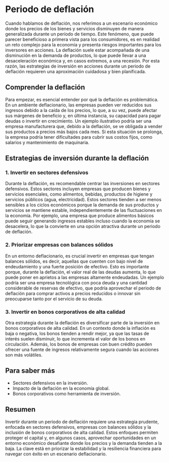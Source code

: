 # Periodo de deflación

Cuando hablamos de deflación, nos referimos a un escenario económico donde los precios de los bienes y servicios disminuyen de manera generalizada durante un período de tiempo. Este fenómeno, que puede parecer beneficioso a primera vista para los consumidores, es en realidad un reto complejo para la economía y presenta riesgos importantes para los inversores en acciones. La deflación suele estar acompañada de una disminución en la demanda de productos, lo que puede llevar a una desaceleración económica y, en casos extremos, a una recesión. Por esta razón, las estrategias de inversión en acciones durante un periodo de deflación requieren una aproximación cuidadosa y bien planificada.

## Comprender la deflación

Para empezar, es esencial entender por qué la deflación es problemática. En un ambiente deflacionario, las empresas pueden ver reducidos sus ingresos debido a la caída de los precios, lo que, a su vez, puede afectar sus márgenes de beneficio y, en última instancia, su capacidad para pagar deudas o invertir en crecimiento. Un ejemplo ilustrativo podría ser una empresa manufacturera que, debido a la deflación, se ve obligada a vender sus productos a precios más bajos cada mes. Si esta situación se prolonga, la empresa podría tener dificultades para cubrir sus costos fijos, como salarios y mantenimiento de maquinaria.

## Estrategias de inversión durante la deflación

### 1. **Invertir en sectores defensivos**

Durante la deflación, es recomendable centrar las inversiones en sectores defensivos. Estos sectores incluyen empresas que producen bienes y servicios esenciales, como alimentos, bebidas, productos de higiene y servicios públicos (agua, electricidad). Estos sectores tienden a ser menos sensibles a los ciclos económicos porque la demanda de sus productos y servicios se mantiene estable, independientemente de las fluctuaciones en la economía. Por ejemplo, una empresa que produce alimentos básicos puede seguir generando ingresos estables incluso cuando la economía se desacelera, lo que la convierte en una opción atractiva durante un periodo de deflación.

### 2. **Priorizar empresas con balances sólidos**

En un entorno deflacionario, es crucial invertir en empresas que tengan balances sólidos, es decir, aquellas que cuenten con bajo nivel de endeudamiento y una fuerte posición de efectivo. Esto es importante porque, durante la deflación, el valor real de las deudas aumenta, lo que puede poner en aprietos a las empresas altamente endeudadas. Un ejemplo podría ser una empresa tecnológica con poca deuda y una cantidad considerable de reservas de efectivo, que podría aprovechar el periodo de deflación para comprar activos a precios reducidos o innovar sin preocuparse tanto por el servicio de su deuda.

### 3. **Invertir en bonos corporativos de alta calidad**

Otra estrategia durante la deflación es diversificar parte de la inversión en bonos corporativos de alta calidad. En un contexto donde la inflación es baja o negativa, los bonos tienden a rendir mejor, ya que las tasas de interés suelen disminuir, lo que incrementa el valor de los bonos en circulación. Además, los bonos de empresas con buen crédito pueden ofrecer una fuente de ingresos relativamente segura cuando las acciones son más volátiles.

## Para saber más

- Sectores defensivos en la inversión.
- Impacto de la deflación en la economía global.
- Bonos corporativos como herramienta de inversión.

## Resumen

Invertir durante un periodo de deflación requiere una estrategia prudente, enfocada en sectores defensivos, empresas con balances sólidos y la inclusión de bonos corporativos de alta calidad. Estos enfoques permiten proteger el capital y, en algunos casos, aprovechar oportunidades en un entorno económico desafiante donde los precios y la demanda tienden a la baja. La clave está en priorizar la estabilidad y la resiliencia financiera para navegar con éxito en un escenario deflacionario.